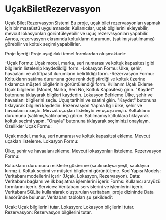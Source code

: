 # UçakBiletRezervasyon
Uçak Bilet Rezervasyon Sistemi
Bu proje, uçak bilet rezervasyonları yapmak için bir masaüstü uygulamasıdır. Kullanıcılar, uçak bilgilerini ekleyebilir, mevcut lokasyonları görüntüleyebilir ve uçuş rezervasyonları yapabilir. Ayrıca, rezervasyon ekranında koltukların durumunu (satılmış/satılmamış) görebilir ve koltuk seçimi yapabilirler.

Proje İçeriği
Proje aşağıdaki temel formlardan oluşmaktadır:

-Uçak Formu: Uçak model, marka, seri numarası ve koltuk kapasitesi gibi bilgilerin listelenip kaydedildiği form.
-Lokasyon Formu: Ülke, şehir, havaalanı ve aktif/pasif durumların belirtildiği form.
-Rezervasyon Formu: Koltukların satılma durumuna göre renk değiştirdiği ve koltuk üzerine tıklanınca müşteri bilgilerinin görüntülendiği form.
Kullanım
Uçak Ekleme
Uçak bilgilerini (Model, Marka, Seri No, Koltuk Kapasitesi) girin.
"Kaydet" butonuna tıklayarak bilgileri kaydedin.
Lokasyon Belirleme
Ülke, şehir ve havaalanı bilgilerini seçin.
Uçuş tarihini ve saatini girin.
"Kaydet" butonuna tıklayarak bilgileri kaydedin.
Rezervasyon Yapma
İlgili ülke, şehir ve havaalanını seçin.
Mevcut uçuşları listeleyin ve uçuşu seçin.
Koltukların durumunu (satılmış/satılmamış) görün.
Satılmamış koltuklara tıklayarak koltuk seçimi yapın.
"Onayla" butonuna tıklayarak seçiminizi onaylayın.
Özellikler
Uçak Formu:

Uçak model, marka, seri numarası ve koltuk kapasitesi ekleme.
Mevcut uçakları listeleme.
Lokasyon Formu:

Ülke, şehir ve havaalanı ekleme.
Mevcut lokasyonları listeleme.
Rezervasyon Formu:

Koltukların durumunu renklerle gösterme (satılmadıysa yeşil, satıldıysa kırmızı).
Koltuk seçimi ve müşteri bilgilerini görüntüleme.
Kod Yapısı
Models: Veritabanı modellerini içerir (Uçak, Lokasyon, Rezervasyon).
Data: Veritabanı bağlamı ve ilk başlatma işlemlerini içerir.
Forms: Kullanıcı arayüzü formlarını içerir.
Services: Veritabanı servislerini ve işlemlerini içerir.
Veritabanı
SQLite kullanılarak oluşturulan veritabanı, proje dizininde Data klasöründe bulunur. Veritabanı tabloları şu şekildedir:

Ucak: Uçak bilgilerini tutar.
Lokasyon: Lokasyon bilgilerini tutar.
Rezervasyon: Rezervasyon bilgilerini tutar.

